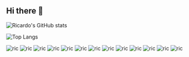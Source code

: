 ## Hi there 👋

![Ricardo's GitHub stats](https://github-readme-stats.vercel.app/api?username=engricardomartins&show_icons=true&theme=darcula)

![Top Langs](https://github-readme-stats.vercel.app/api/top-langs/?username=engricardomartins&langs_count=8) 


![ric](https://img.shields.io/badge/C%23-239120?style=for-the-badge&logo=c-sharp&logoColor=white) ![ric](https://img.shields.io/badge/HTML-239120?style=for-the-badge&logo=html5&logoColor=white) ![ric](https://img.shields.io/badge/.NET-5C2D91?style=for-the-badge&logo=.net&logoColor=white) ![ric](https://img.shields.io/badge/CSS-239120?&style=for-the-badge&logo=css3&logoColor=white) ![ric](https://img.shields.io/badge/C-00599C?style=for-the-badge&logo=c&logoColor=white) 
![ric](https://img.shields.io/badge/C%2B%2B-00599C?style=for-the-badge&logo=c%2B%2B&logoColor=white) ![ric](https://img.shields.io/badge/Java-ED8B00?style=for-the-badge&logo=openjdk&logoColor=white) ![ric](https://img.shields.io/badge/Spring-6DB33F?style=for-the-badge&logo=spring&logoColor=white) ![ric](https://img.shields.io/badge/SQLite-07405E?style=for-the-badge&logo=sqlite&logoColor=white) ![ric](https://img.shields.io/badge/Oracle-F80000?style=for-the-badge&logo=oracle&logoColor=black) ![ric](https://img.shields.io/badge/MongoDB-4EA94B?style=for-the-badge&logo=mongodb&logoColor=white) ![ric](https://img.shields.io/badge/PostgreSQL-316192?style=for-the-badge&logo=postgresql&logoColor=white) ![ric](https://img.shields.io/badge/Microsoft%20SQL%20Server-CC2927?style=for-the-badge&logo=microsoft%20sql%20server&logoColor=white)
